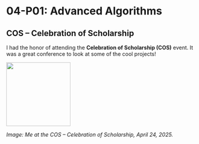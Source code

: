 # 04-P01: Advanced Algorithms

## COS – Celebration of Scholarship

I had the honor of attending the **Celebration of Scholarship (COS)** event. It was a great conference to look at some of the cool projects!

<img src="https://github.com/asoma0710/5243-Advanced-Algorithms/edit/main/04-A04/IMG20250424135244.jpg" width="170">

*Image: Me at the COS – Celebration of Scholarship, April 24, 2025.*


